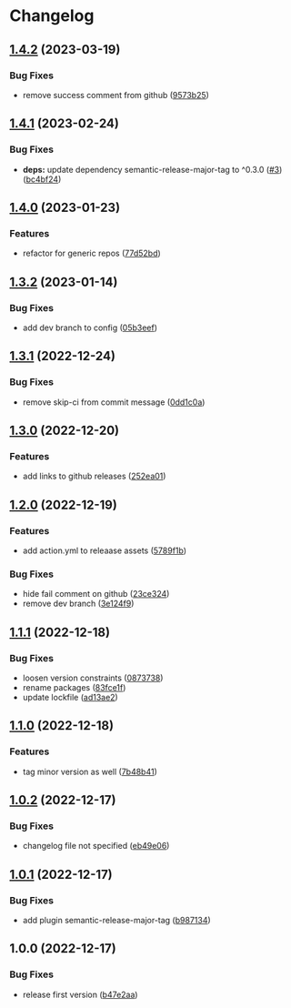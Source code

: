 # Changelog

## [1.4.2](https://github.com/cihelper/semanticrelease-preset-generic/compare/v1.4.1...v1.4.2) (2023-03-19)


### Bug Fixes

* remove success comment from github ([9573b25](https://github.com/cihelper/semanticrelease-preset-generic/commit/9573b25b396b5d4451fe9423682d5469e2d425da))

## [1.4.1](https://github.com/cihelper/semanticrelease-preset-generic/compare/v1.4.0...v1.4.1) (2023-02-24)


### Bug Fixes

* **deps:** update dependency semantic-release-major-tag to ^0.3.0 ([#3](https://github.com/cihelper/semanticrelease-preset-generic/issues/3)) ([bc4bf24](https://github.com/cihelper/semanticrelease-preset-generic/commit/bc4bf24e6acbf7f2532c7a85e323ab4a7accdb6b))

## [1.4.0](https://github.com/cihelper/semanticrelease-preset-generic/compare/v1.3.2...v1.4.0) (2023-01-23)


### Features

* refactor for generic repos ([77d52bd](https://github.com/cihelper/semanticrelease-preset-generic/commit/77d52bd1e795310f2c6038b599e591e56f199662))

## [1.3.2](https://github.com/cihelper/semanticrelease-preset-githubaction/compare/v1.3.1...v1.3.2) (2023-01-14)


### Bug Fixes

* add dev branch to config ([05b3eef](https://github.com/cihelper/semanticrelease-preset-githubaction/commit/05b3eef989a951f8d43fdea3d747c5885e0454dd))

## [1.3.1](https://github.com/cihelper/semanticrelease-preset-githubaction/compare/v1.3.0...v1.3.1) (2022-12-24)


### Bug Fixes

* remove skip-ci from commit message ([0dd1c0a](https://github.com/cihelper/semanticrelease-preset-githubaction/commit/0dd1c0aa2f159969c05143e4251d4152732a4d58))

## [1.3.0](https://github.com/cihelper/semanticrelease-preset-githubaction/compare/v1.2.0...v1.3.0) (2022-12-20)


### Features

* add links to github releases ([252ea01](https://github.com/cihelper/semanticrelease-preset-githubaction/commit/252ea011d17c55d2e831a628755cd733cf121f7a))

## [1.2.0](https://github.com/cihelper/semanticrelease-preset-githubaction/compare/v1.1.1...v1.2.0) (2022-12-19)


### Features

* add action.yml to releaase assets ([5789f1b](https://github.com/cihelper/semanticrelease-preset-githubaction/commit/5789f1b5a589691d0b1fe51029bfa61c4db6ccd4))


### Bug Fixes

* hide fail comment on github ([23ce324](https://github.com/cihelper/semanticrelease-preset-githubaction/commit/23ce324becb7f3ed7f2f3fec503dd8253ab6d913))
* remove dev branch ([3e124f9](https://github.com/cihelper/semanticrelease-preset-githubaction/commit/3e124f91ab8499961fa1e063c92e9de83405e0e1))

## [1.1.1](https://github.com/cihelper/semanticrelease-preset-githubaction/compare/v1.1.0...v1.1.1) (2022-12-18)


### Bug Fixes

* loosen version constraints ([0873738](https://github.com/cihelper/semanticrelease-preset-githubaction/commit/087373895c24dc181ab0c8087dd4d1f665acbc7b))
* rename packages ([83fce1f](https://github.com/cihelper/semanticrelease-preset-githubaction/commit/83fce1f2c1793d2060aab5c0f004856337692b2a))
* update lockfile ([ad13ae2](https://github.com/cihelper/semanticrelease-preset-githubaction/commit/ad13ae2dffe6cfa291967fce51c50d2c0da68506))

## [1.1.0](https://github.com/cihelper/semanticrelease-preset-githubaction/compare/v1.0.2...v1.1.0) (2022-12-18)

### Features

- tag minor version as well ([7b48b41](https://github.com/cihelper/semanticrelease-preset-githubaction/commit/7b48b415c79f61fa4dd1de01a04eb7b4d42b3fbb))

## [1.0.2](https://github.com/cihelper/semanticrelease-preset-githubaction/compare/v1.0.1...v1.0.2) (2022-12-17)

### Bug Fixes

- changelog file not specified ([eb49e06](https://github.com/cihelper/semanticrelease-preset-githubaction/commit/eb49e0653809a864501c89f8089befd2f4961db6))

## [1.0.1](https://github.com/cihelper/semanticrelease-preset-githubaction/compare/v1.0.0...v1.0.1) (2022-12-17)

### Bug Fixes

- add plugin semantic-release-major-tag ([b987134](https://github.com/cihelper/semanticrelease-preset-githubaction/commit/b987134415c392f2a0efb59849b6910b8dae7c9d))

## 1.0.0 (2022-12-17)

### Bug Fixes

- release first version ([b47e2aa](https://github.com/cihelper/semanticrelease-preset-githubaction/commit/b47e2aa12db4fc73287707c2db8d3b6038588213))

